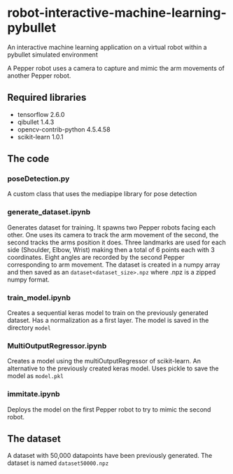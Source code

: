 # robot-interactive-machine-learning-pybullet

An interactive machine learning application on a virtual robot within a pybullet simulated environment

A Pepper robot uses a camera to capture and mimic the arm movements of another Pepper robot.

## Required libraries

* tensorflow 2.6.0
* qibullet 1.4.3
* opencv-contrib-python 4.5.4.58
* scikit-learn 1.0.1

## The code

### poseDetection.py

A custom class that uses the mediapipe library for pose detection

### generate_dataset.ipynb

Generates dataset for training.
It spawns two Pepper robots facing each other. One uses its camera to track the arm movement of the second, the second tracks the arms position it does.
Three landmarks are used for each side (Shoulder, Elbow, Wrist) making then a total of 6 points each with 3 coordinates.
Eight angles are recorded by the second Pepper corresponding to arm movement.
The dataset is created in a numpy array and then saved as an ```dataset<dataset_size>.npz``` where .npz is a zipped numpy format.

### train_model.ipynb

Creates a sequential keras model to train on the previously generated dataset.
Has a normalization as a first layer.
The model is saved in the directory ```model```

### MultiOutputRegressor.ipynb

Creates a model using the multiOutputRegressor of scikit-learn. An alternative to the previously created keras model.
Uses pickle to save the model as ```model.pkl```

### immitate.ipynb

Deploys the model on the first Pepper robot to try to mimic the second robot.

## The dataset

A dataset with 50,000 datapoints have been previously generated. The dataset is named ```dataset50000.npz```

